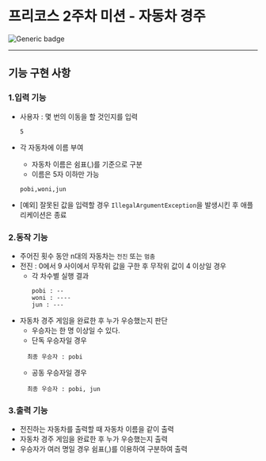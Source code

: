 # 프리코스 2주차 미션 - 자동차 경주


![Generic badge](https://img.shields.io/badge/precourse-week2-green.svg)

---

## 기능 구현 사항


### 1.입력 기능

- 사용자 : 몇 번의 이동을 할 것인지를 입력
    ```
    5
    ```
- 각 자동차에 이름 부여
  - 자동차 이름은 쉼표(,)를 기준으로 구분
  - 이름은 5자 이하만 가능
  ```
  pobi,woni,jun
  ```
  
- [예외] 잘못된 값을 입력할 경우 `IllegalArgumentException`을 발생시킨 후 애플리케이션은 종료
    

### 2.동작 기능

- 주어진 횟수 동안 n대의 자동차는 `전진` 또는 `멈춤`
- 전진 : 0에서 9 사이에서 무작위 값을 구한 후 무작위 값이 4 이상일 경우
  - 각 차수별 실행 결과
      ```agsl
      pobi : --
      woni : ----
      jun : ---
      ```
- 자동차 경주 게임을 완료한 후 누가 우승했는지 판단
  - 우승자는 한 명 이상일 수 있다.
  - 단독 우승자일 경우
  ```agsl
    최종 우승자 : pobi
    ```
  - 공동 우승자일 경우
  ```agsl
    최종 우승자 : pobi, jun
    ```

### 3.출력 기능

- 전진하는 자동차를 출력할 때 자동차 이름을 같이 출력
- 자동차 경주 게임을 완료한 후 누가 우승했는지 출력
- 우승자가 여러 명일 경우 쉼표(,)를 이용하여 구분하여 출력
